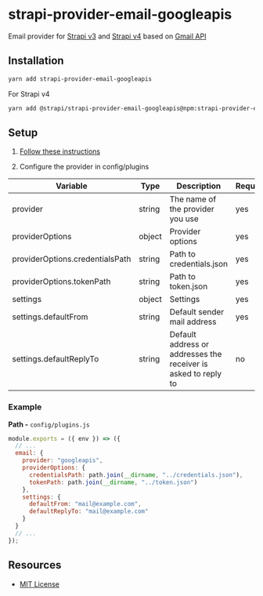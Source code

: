# strapi-provider-email-googleapis

Email provider for [Strapi v3](https://github.com/strapi/strapi) and [Strapi v4](https://github.com/strapi/strapi) based on [Gmail API](https://developers.google.com/gmail/api)

## Installation

```bash
yarn add strapi-provider-email-googleapis
```

For Strapi v4

```bash
yarn add @strapi/strapi-provider-email-googleapis@npm:strapi-provider-email-googleapis
```

## Setup

1. [Follow these instructions](https://developers.google.com/gmail/api/quickstart/nodejs)

2. Configure the provider in config/plugins

| Variable                        | Type   | Description                                                    | Required | Default              |
| ------------------------------- | ------ | -------------------------------------------------------------- | -------- | -------------------- |
| provider                        | string | The name of the provider you use                               | yes      |                      |
| providerOptions                 | object | Provider options                                               | yes      |                      |
| providerOptions.credentialsPath | string | Path to credentials.json                                       | yes      |                      |
| providerOptions.tokenPath       | string | Path to token.json                                             | yes      |                      |
| settings                        | object | Settings                                                       | yes      |                      |
| settings.defaultFrom            | string | Default sender mail address                                    | yes      |                      |
| settings.defaultReplyTo         | string | Default address or addresses the receiver is asked to reply to | no       | settings.defaultFrom |

### Example

**Path -** `config/plugins.js`

```js
module.exports = ({ env }) => ({
  // ...
  email: {
    provider: "googleapis",
    providerOptions: {
      credentialsPath: path.join(__dirname, "../credentials.json"),
      tokenPath: path.join(__dirname, "../token.json")
    },
    settings: {
      defaultFrom: "mail@example.com",
      defaultReplyTo: "mail@example.com"
    }
  }
  // ...
});
```

## Resources

- [MIT License](LICENSE.md)
